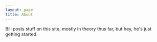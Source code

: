 ```yaml
---
layout: page
title: About
---
```


<p class="message">
Bill posts stuff on this site, mostly in theory thus far, but hey, he's just getting started.
</p>

